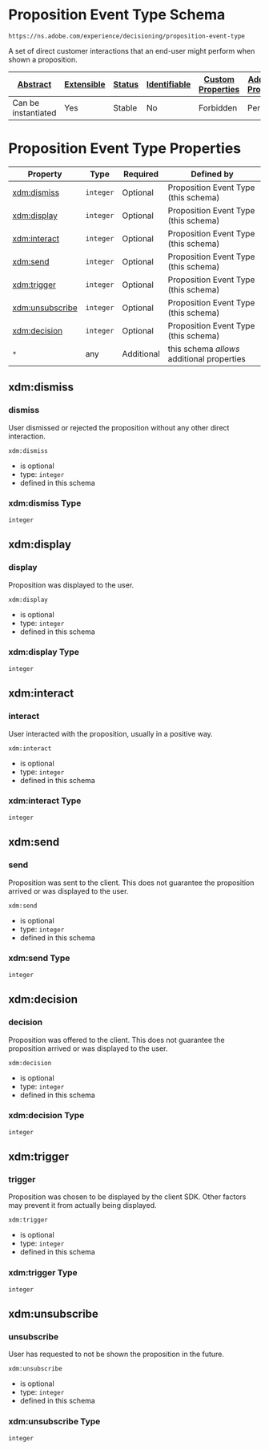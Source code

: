 
# Proposition Event Type Schema

```
https://ns.adobe.com/experience/decisioning/proposition-event-type
```

A set of direct customer interactions that an end-user might perform when shown a proposition.

| [Abstract](../../../../abstract.md) | [Extensible](../../../../extensions.md) | [Status](../../../../status.md) | [Identifiable](../../../../id.md) | [Custom Properties](../../../../extensions.md) | [Additional Properties](../../../../extensions.md) | Defined In |
|-------------------------------------|-----------------------------------------|---------------------------------|-----------------------------------|------------------------------------------------|----------------------------------------------------|------------|
| Can be instantiated | Yes | Stable | No | Forbidden | Permitted | [adobe/experience/decisioning/proposition-event-type.schema.json](adobe/experience/decisioning/proposition-event-type.schema.json) |

# Proposition Event Type Properties

| Property                           | Type | Required | Defined by |
|------------------------------------|------|----------|------------|
| [xdm:dismiss](#xdmdismiss)         | `integer` | Optional | Proposition Event Type (this schema) |
| [xdm:display](#xdmdisplay)         | `integer` | Optional | Proposition Event Type (this schema) |
| [xdm:interact](#xdminteract)       | `integer` | Optional | Proposition Event Type (this schema) |
| [xdm:send](#xdmsend)               | `integer` | Optional | Proposition Event Type (this schema) |
| [xdm:trigger](#xdmtrigger)         | `integer` | Optional | Proposition Event Type (this schema) |
| [xdm:unsubscribe](#xdmunsubscribe) | `integer` | Optional | Proposition Event Type (this schema) |
| [xdm:decision](#xdmunsubscribe)    | `integer` | Optional | Proposition Event Type (this schema) |
| `*`                                | any | Additional | this schema *allows* additional properties |

## xdm:dismiss
### dismiss

User dismissed or rejected the proposition without any other direct interaction.

`xdm:dismiss`
* is optional
* type: `integer`
* defined in this schema

### xdm:dismiss Type


`integer`






## xdm:display
### display

Proposition was displayed to the user.

`xdm:display`
* is optional
* type: `integer`
* defined in this schema

### xdm:display Type


`integer`






## xdm:interact
### interact

User interacted with the proposition, usually in a positive way.

`xdm:interact`
* is optional
* type: `integer`
* defined in this schema

### xdm:interact Type


`integer`






## xdm:send
### send

Proposition was sent to the client. This does not guarantee the proposition arrived or was displayed to the user.

`xdm:send`
* is optional
* type: `integer`
* defined in this schema

### xdm:send Type


`integer`






## xdm:decision
### decision

Proposition was offered to the client. This does not guarantee the proposition arrived or was displayed to the user.

`xdm:decision`
* is optional
* type: `integer`
* defined in this schema

### xdm:decision Type


`integer`







## xdm:trigger
### trigger

Proposition was chosen to be displayed by the client SDK. Other factors may prevent it from actually being displayed.

`xdm:trigger`
* is optional
* type: `integer`
* defined in this schema

### xdm:trigger Type


`integer`






## xdm:unsubscribe
### unsubscribe

User has requested to not be shown the proposition in the future.

`xdm:unsubscribe`
* is optional
* type: `integer`
* defined in this schema

### xdm:unsubscribe Type


`integer`





